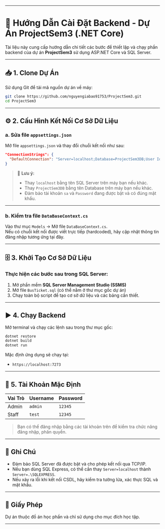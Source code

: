 
---

# 📘 Hướng Dẫn Cài Đặt Backend - Dự Án ProjectSem3 (.NET Core)

Tài liệu này cung cấp hướng dẫn chi tiết các bước để thiết lập và chạy phần backend của dự án **ProjectSem3** sử dụng ASP.NET Core và SQL Server.

---

## 📥 1. Clone Dự Án

Sử dụng Git để tải mã nguồn dự án về máy:

```bash
git clone https://github.com/nguyengiabao91753/ProjectSem3.git
cd ProjectSem3
```

---

## ⚙️ 2. Cấu Hình Kết Nối Cơ Sở Dữ Liệu

### a. Sửa file `appsettings.json`

Mở file `appsettings.json` và thay đổi chuỗi kết nối như sau:

```json
"ConnectionStrings": {
  "DefaultConnection": "Server=localhost;Database=ProjectSem3DB;User Id=sa;Password=YourPassword123;trusted_connection=true;encrypt=false"
}
```

> 🔔 **Lưu ý:**  
> - Thay `localhost` bằng tên SQL Server trên máy bạn nếu khác.
> - Thay `ProjectSem3DB` bằng tên Database trên máy bạn nếu khác. 
> - Đảm bảo tài khoản `sa` và `Password` đang được bật và có đúng mật khẩu.

---

### b. Kiểm tra file `DataBaseContext.cs`

Vào thư mục `Models` → Mở file `DataBaseContext.cs`.  
Nếu có chuỗi kết nối được viết trực tiếp (hardcoded), hãy cập nhật thông tin đăng nhập tương ứng tại đây.

---

## 🗄️ 3. Khởi Tạo Cơ Sở Dữ Liệu

### Thực hiện các bước sau trong SQL Server:

1. Mở phần mềm **SQL Server Management Studio (SSMS)**  
2. Mở file `BusTicket.sql` (có thể nằm ở thư mục gốc dự án)  
3. Chạy toàn bộ script để tạo cơ sở dữ liệu và các bảng cần thiết.

---

## ▶️ 4. Chạy Backend

Mở terminal và chạy các lệnh sau trong thư mục gốc:

```bash
dotnet restore
dotnet build
dotnet run
```

Mặc định ứng dụng sẽ chạy tại:  
- `https://localhost:7273`

---

## 🔐 5. Tài Khoản Mặc Định

| Vai Trò | Username             | Password     |
|---------|------------------------|--------------|
| Admin   | `admin`     | `12345`  |
| Staff   | `test`     | `12345`  |

> Bạn có thể đăng nhập bằng các tài khoản trên để kiểm tra chức năng đăng nhập, phân quyền.

---

## 📌 Ghi Chú

- Đảm bảo SQL Server đã được bật và cho phép kết nối qua TCP/IP.  
- Nếu bạn dùng SQL Express, có thể cần thay `Server=localhost` thành `Server=.\SQLEXPRESS`.  
- Nếu xảy ra lỗi khi kết nối CSDL, hãy kiểm tra tường lửa, xác thực SQL và mật khẩu.

---

## 📄 Giấy Phép

Dự án thuộc đồ án học phần và chỉ sử dụng cho mục đích học tập.

---